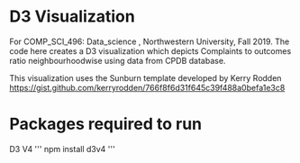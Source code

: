 # D3 Visualization
 For COMP_SCI_496: Data_science , Northwestern University, Fall 2019.
The code here creates a D3 visualization which depicts Complaints to outcomes ratio neighbourhoodwise using data from CPDB database. 


This visualization uses the Sunburn template developed by Kerry Rodden https://gist.github.com/kerryrodden/766f8f6d31f645c39f488a0befa1e3c8

# Packages required to run 
D3 V4
'''
npm install d3v4
'''
